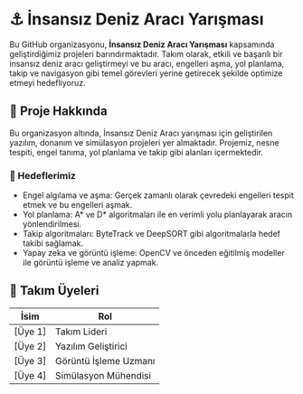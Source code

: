 # ⚓ İnsansız Deniz Aracı Yarışması

Bu GitHub organizasyonu, **İnsansız Deniz Aracı Yarışması** kapsamında geliştirdiğimiz projeleri barındırmaktadır. Takım olarak, etkili ve başarılı bir insansız deniz aracı geliştirmeyi ve bu aracı, engelleri aşma, yol planlama, takip ve navigasyon gibi temel görevleri yerine getirecek şekilde optimize etmeyi hedefliyoruz.

## 📌 Proje Hakkında
Bu organizasyon altında, İnsansız Deniz Aracı yarışması için geliştirilen yazılım, donanım ve simülasyon projeleri yer almaktadır. Projemiz, nesne tespiti, engel tanıma, yol planlama ve takip gibi alanları içermektedir.

### 🚀 Hedeflerimiz
- Engel algılama ve aşma: Gerçek zamanlı olarak çevredeki engelleri tespit etmek ve bu engelleri aşmak.
- Yol planlama: A* ve D* algoritmaları ile en verimli yolu planlayarak aracın yönlendirilmesi.
- Takip algoritmaları: ByteTrack ve DeepSORT gibi algoritmalarla hedef takibi sağlamak.
- Yapay zeka ve görüntü işleme: OpenCV ve önceden eğitilmiş modeller ile görüntü işleme ve analiz yapmak.

## 👥 Takım Üyeleri
| İsim | Rol |
|------|-----|
| [Üye 1] | Takım Lideri |
| [Üye 2] | Yazılım Geliştirici |
| [Üye 3] | Görüntü İşleme Uzmanı |
| [Üye 4] | Simülasyon Mühendisi |
